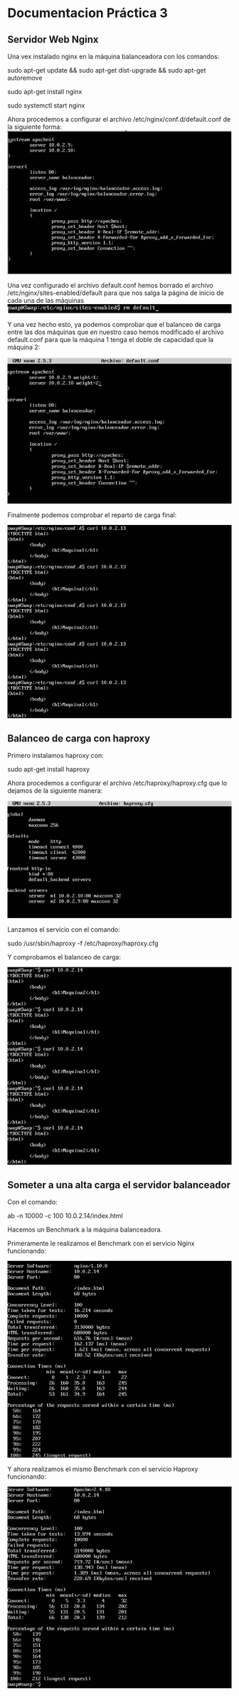 # Documentacion Práctica 3 #

## Servidor Web Nginx
Una vex instalado nginx en la máquina balanceadora con los comandos:

sudo apt-get update && sudo apt-get dist-upgrade && sudo apt-get
autoremove

sudo apt-get install nginx

sudo systemctl start nginx

Ahora procedemos a configurar el archivo /etc/nginx/conf.d/default.conf de la siguiente forma:
![Practica3](/Practica3/ConfiguracionNginx.png)

Una vez configurado el archivo default.conf hemos borrado el archivo /etc/nginx/sites-enabled/default para que nos salga la página de inicio de cada una de las máquinas
![Practica3](/Practica3/RmDefault.png)

Y una vez hecho esto, ya podemos comprobar que el balanceo de carga entre las dos máquinas que en nuestro caso hemos modificado el archivo default.conf para que la máquina 1 tenga el doble de capacidad que la máquina 2:

![Practica3](/Practica3/ConfiguracionDefaultFinal.png)

Finalmente podemos comprobar el reparto de carga final:

![Practica3](/Practica3/FuncionaminetoFinal.png)

## Balanceo de carga con haproxy

Primero instalamos haproxy con:

sudo apt-get install haproxy

Ahora procedemos a configurar el archivo /etc/haproxy/haproxy.cfg que lo dejamos de la siguiente manera:

![Practica3](/Practica3/ConfiguracionHaproxy.png)


Lanzamos el servicio con el comando:

sudo /usr/sbin/haproxy -f /etc/haproxy/haproxy.cfg

Y comprobamos el balanceo de carga:

![Practica3](/Practica3/RepartoHaproxy.png)

## Someter a una alta carga el servidor balanceador

Con el comando:

ab -n 10000 -c 100 10.0.2.14/index.html

Hacemos un Benchmark a la máquina balanceadora.

Primeramente le realizamos el Benchmark con el servicio Nginx funcionando:

![Practica3](/Practica3/ApacheBenchmarktNginx.png)

Y ahora realizamos el mismo Benchmark con el servicio Haproxy funcionando:

![Practica3](/Practica3/ApacheBenchmarkHaproxy.png)
